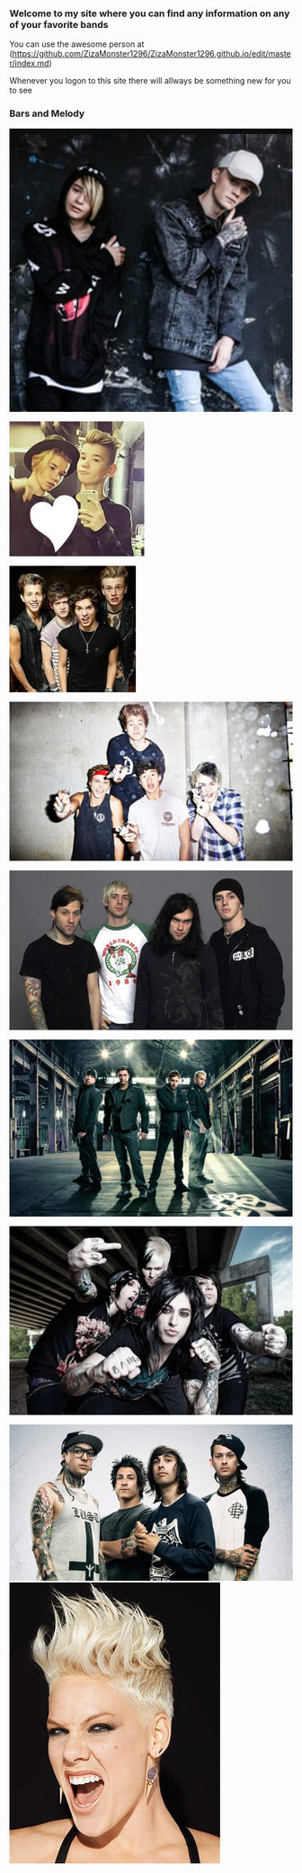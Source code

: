 ### Welcome to my site where you can find any information on any of your favorite bands

You can use the awesome person at (https://github.com/ZizaMonster1296/ZizaMonster1296.github.io/edit/master/index.md) 

Whenever you logon to this site there will allways be something new for you to see

### Bars and Melody
[<img src="27879840_156810825116304_4833839718594510848_n.jpg" alt="hi" class="inline"/>](BarsAndMelody.md)



[<img src="/2944463_ee92e.jpg" alt="hi" class="inline"/>](MarcusAndMartinus.md)

[<img src="/download.jpeg" alt="hi" class="inline"/>](TheVamps.md)

[<img src="/f99cfb8b80456902e3f9385d3a948e4c.jpg" alt="hi" class="inline"/>](5SecondsofSummer.md)

[<img src="/The-Used-main.jpg" alt="hi" class="inline"/>](TheUsed.md)

[<img src="/Breaking-Benjamin.jpg" alt="hi" class="inline"/>](BreakingBenjamin.md)

[<img src="/fallinginreverse-1330549922.jpg" alt="hi" class="inline"/>](FallingInReverse.md)

[<img src="/Article-9927129-1375263547_piercetheveil_normal.jpg" alt="hi" class="inline"/>](PierceTheVeil.md)
[<img src="/309296-P-nk.jpg" alt="hi" class="inline"/>](P!nk.md)


  

